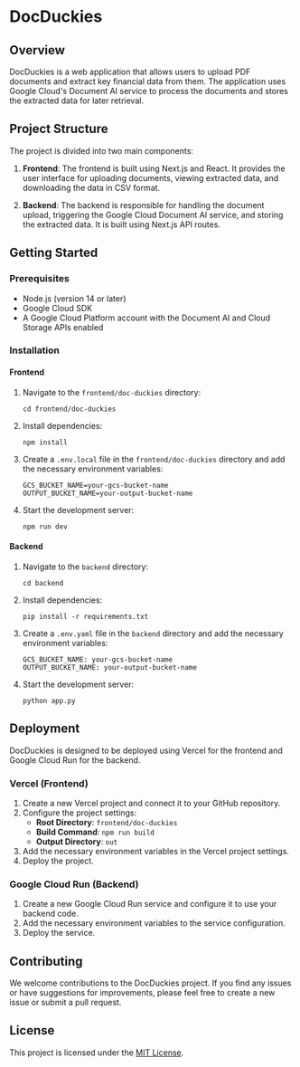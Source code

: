 # DocDuckies

## Overview

DocDuckies is a web application that allows users to upload PDF documents and extract key financial data from them. The application uses Google Cloud's Document AI service to process the documents and stores the extracted data for later retrieval.

## Project Structure

The project is divided into two main components:

1. **Frontend**: The frontend is built using Next.js and React. It provides the user interface for uploading documents, viewing extracted data, and downloading the data in CSV format.

2. **Backend**: The backend is responsible for handling the document upload, triggering the Google Cloud Document AI service, and storing the extracted data. It is built using Next.js API routes.

## Getting Started

### Prerequisites

- Node.js (version 14 or later)
- Google Cloud SDK
- A Google Cloud Platform account with the Document AI and Cloud Storage APIs enabled

### Installation

#### Frontend

1. Navigate to the `frontend/doc-duckies` directory:
   ```
   cd frontend/doc-duckies
   ```
2. Install dependencies:
   ```
   npm install
   ```
3. Create a `.env.local` file in the `frontend/doc-duckies` directory and add the necessary environment variables:
   ```
   GCS_BUCKET_NAME=your-gcs-bucket-name
   OUTPUT_BUCKET_NAME=your-output-bucket-name
   ```
4. Start the development server:
   ```
   npm run dev
   ```

#### Backend

1. Navigate to the `backend` directory:
   ```
   cd backend
   ```
2. Install dependencies:
   ```
   pip install -r requirements.txt
   ```
3. Create a `.env.yaml` file in the `backend` directory and add the necessary environment variables:
   ```
   GCS_BUCKET_NAME: your-gcs-bucket-name
   OUTPUT_BUCKET_NAME: your-output-bucket-name
   ```
4. Start the development server:
   ```
   python app.py
   ```

## Deployment

DocDuckies is designed to be deployed using Vercel for the frontend and Google Cloud Run for the backend.

### Vercel (Frontend)

1. Create a new Vercel project and connect it to your GitHub repository.
2. Configure the project settings:
   - **Root Directory**: `frontend/doc-duckies`
   - **Build Command**: `npm run build`
   - **Output Directory**: `out`
3. Add the necessary environment variables in the Vercel project settings.
4. Deploy the project.

### Google Cloud Run (Backend)

1. Create a new Google Cloud Run service and configure it to use your backend code.
2. Add the necessary environment variables to the service configuration.
3. Deploy the service.

## Contributing

We welcome contributions to the DocDuckies project. If you find any issues or have suggestions for improvements, please feel free to create a new issue or submit a pull request.

## License

This project is licensed under the [MIT License](LICENSE).

